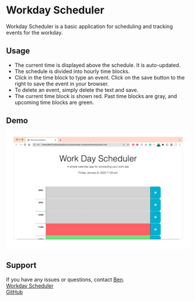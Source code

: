 # Workday Scheduler

Workday Scheduler is a basic application for scheduling and tracking events for the workday.

## Usage

- The current time is displayed above the schedule. It is auto-updated.
- The schedule is divided into hourly time blocks.
- Click in the time block to type an event. Click on the save button to the right to save the event in your browser.
- To delete an event, simply delete the text and save.
- The current time block is shown red. Past time blocks are gray, and upcoming time blocks are green.

## Demo

![Workday Scheduler Demo GIF](./Assets/workday-scheduler-demo.gif)

## Support

If you have any issues or questions, contact [Ben](mailto:mrbenjamincha@gmail.com).\
[Workday Scheduler](https://bencha27.github.io/workday-scheduler/)\
[GitHub](https://github.com/bencha27/workday-scheduler)
